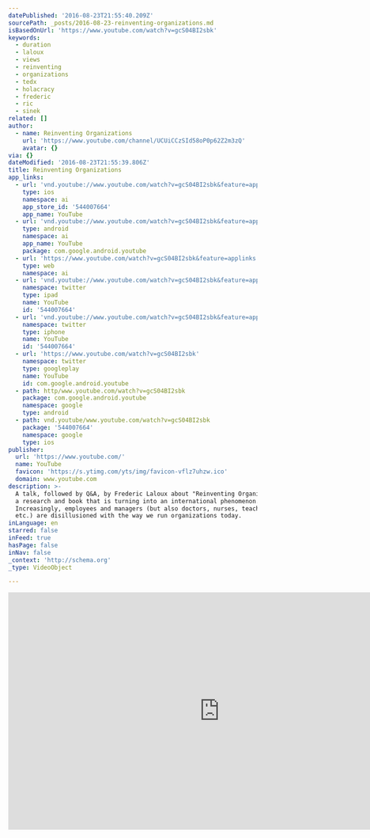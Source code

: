 ```yaml
---
datePublished: '2016-08-23T21:55:40.209Z'
sourcePath: _posts/2016-08-23-reinventing-organizations.md
isBasedOnUrl: 'https://www.youtube.com/watch?v=gcS04BI2sbk'
keywords:
  - duration
  - laloux
  - views
  - reinventing
  - organizations
  - tedx
  - holacracy
  - frederic
  - ric
  - sinek
related: []
author:
  - name: Reinventing Organizations
    url: 'https://www.youtube.com/channel/UCUiCCzSId58oP0p62Z2m3zQ'
    avatar: {}
via: {}
dateModified: '2016-08-23T21:55:39.806Z'
title: Reinventing Organizations
app_links:
  - url: 'vnd.youtube://www.youtube.com/watch?v=gcS04BI2sbk&feature=applinks'
    type: ios
    namespace: ai
    app_store_id: '544007664'
    app_name: YouTube
  - url: 'vnd.youtube://www.youtube.com/watch?v=gcS04BI2sbk&feature=applinks'
    type: android
    namespace: ai
    app_name: YouTube
    package: com.google.android.youtube
  - url: 'https://www.youtube.com/watch?v=gcS04BI2sbk&feature=applinks'
    type: web
    namespace: ai
  - url: 'vnd.youtube://www.youtube.com/watch?v=gcS04BI2sbk&feature=applinks'
    namespace: twitter
    type: ipad
    name: YouTube
    id: '544007664'
  - url: 'vnd.youtube://www.youtube.com/watch?v=gcS04BI2sbk&feature=applinks'
    namespace: twitter
    type: iphone
    name: YouTube
    id: '544007664'
  - url: 'https://www.youtube.com/watch?v=gcS04BI2sbk'
    namespace: twitter
    type: googleplay
    name: YouTube
    id: com.google.android.youtube
  - path: http/www.youtube.com/watch?v=gcS04BI2sbk
    package: com.google.android.youtube
    namespace: google
    type: android
  - path: vnd.youtube/www.youtube.com/watch?v=gcS04BI2sbk
    package: '544007664'
    namespace: google
    type: ios
publisher:
  url: 'https://www.youtube.com/'
  name: YouTube
  favicon: 'https://s.ytimg.com/yts/img/favicon-vflz7uhzw.ico'
  domain: www.youtube.com
description: >-
  A talk, followed by Q&A, by Frederic Laloux about "Reinventing Organizations",
  a research and book that is turning into an international phenomenon.
  Increasingly, employees and managers (but also doctors, nurses, teachers,
  etc.) are disillusioned with the way we run organizations today.
inLanguage: en
starred: false
inFeed: true
hasPage: false
inNav: false
_context: 'http://schema.org'
_type: VideoObject

---
```

<iframe src="https://cdn.embedly.com/widgets/media.html?src=https%3A%2F%2Fwww.youtube.com%2Fembed%2FgcS04BI2sbk%3Ffeature%3Doembed&amp;url=http%3A%2F%2Fwww.youtube.com%2Fwatch%3Fv%3DgcS04BI2sbk&amp;image=https%3A%2F%2Fi.ytimg.com%2Fvi%2FgcS04BI2sbk%2Fhqdefault.jpg&amp;key=b7d04c9b404c499eba89ee7072e1c4f7&amp;type=text%2Fhtml&amp;schema=youtube" width="854" height="480" scrolling="no" frameborder="0" allowfullscreen="" style=""></iframe>